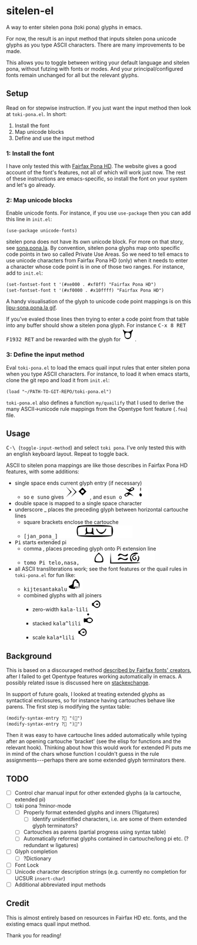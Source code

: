 # sitelen-el

A way to enter sitelen pona (toki pona) glyphs in emacs.

For now, the result is an input method that inputs sitelen pona unicode glyphs as you type ASCII characters. There are many improvements to be made.

This allows you to toggle between writing your default language and sitelen pona, without futzing with fonts or modes. And your principal/configured fonts remain unchanged for all but the relevant glyphs.

## Setup

Read on for stepwise instruction. If you just want the input method then look at `toki-pona.el`. In short:
1. Install the font
2. Map unicode blocks
3. Define and use the input method

### 1: Install the font

I have only tested this with [Fairfax Pona HD](https://www.kreativekorp.com/software/fonts/fairfaxponahd/). The website gives a good account of the font's features, not all of which will work just now. The rest of these instructions are emacs-specific, so install the font on your system and let's go already.

### 2: Map unicode blocks

Enable unicode fonts. For instance, if you use `use-package` then you can add this line in `init.el`:

    (use-package unicode-fonts)

sitelen pona does not have its own unicode block. For more on that story, see [sona.pona.la](https://sona.pona.la/wiki/Unicode). By convention, sitelen pona glyphs map onto specific code points in two so called Private Use Areas. So we need to tell emacs to use unicode characters from Fairfax Pona HD (only) when it needs to enter a character whose code point is in one of those two ranges. For instance, add to `init.el`:

    (set-fontset-font t '(#xe000 . #xf8ff) "Fairfax Pona HD")
    (set-fontset-font t '(#xf0000 . #x10ffff) "Fairfax Pona HD")
    
A handy visualisation of the glyph to unicode code point mappings is on this [lipu-sona.pona.la gif](https://lipu-sona.pona.la/sitelen_ucsur.gif).

If you've evaled those lines then trying to enter a code point from that table into any buffer should show a sitelen pona glyph. For instance <kbd>C-x 8 RET F1932 RET</kbd> and be rewarded with the glyph for ![mani](./doc/mani.svg).

### 3: Define the input method

Eval `toki-pona.el` to load the emacs quail input rules that enter sitelen pona when you type ASCII characters. For instance, to load it when emacs starts, clone the git repo and load it from `init.el`:

    (load "~/PATH-TO-GIT-REPO/toki-pona.el")

`toki-pona.el` also defines a function `my/quailify` that I used to derive the many ASCII->unicode rule mappings from the Opentype font feature (`.fea`) file.

## Usage

<kbd> C-\ </kbd> (`toggle-input-method`) and select `toki pona`. I've only tested this with an english keyboard layout. Repeat to toggle back.

ASCII to sitelen pona mappings are like those describes in Fairfax Pona HD features, with some additions:
- single space ends current glyph entry (if necessary)
  - so <kbd>e suno</kbd> gives ![e suno](./doc/e_suno.svg), and <kbd>esun o</kbd> ![esun o](./doc/esun_o.svg)
- double space is mapped to a single space character
- underscore _ places the preceding glyph between horizontal cartouche lines
  - square brackets enclose the cartouche
  - <kbd>[jan_pona_]</kbd> ![jan pona in a cartouche](./doc/janPona.svg)
- <kbd>Pi</kbd> starts extended pi
  - comma , places preceding glyph onto Pi extension line
  - <kbd>tomo Pi telo,nasa,</kbd> ![tomo pi telo nasa with extended pi](./doc/tomoPiTeloNasa.svg)
- all ASCII transliterations work; see the font features or the quail rules in `toki-pona.el` for fun like:
  - <kbd>kijtesantakalu</kbd> ![kijetesantakalu](./doc/kijetesantakalu.svg)
  - combined glyphs with all joiners
    - zero-width <kbd>kala-lili</kbd> ![kala lili with zero-width joiner](./doc/kalaLiliZero.svg)
    - stacked <kbd>kala^lili</kbd> ![kala lili with stacked joiner](./doc/kalaLiliStacked.svg)
    - scale <kbd>kala*lili</kbd> ![kala lili with scale joiner](./doc/kalaLiliScale.svg)
    
## Background

This is based on a discouraged method [described by Fairfax fonts' creators](https://www.kreativekorp.com/ucsur/charts/sitelen.html), after I failed to get Opentype features working automatically in emacs. A possibly related issue is discussed here on [stackexchange](https://emacs.stackexchange.com/a/61981).

In support of future goals, I looked at treating extended glyphs as syntactical enclosures, so for instance having cartouches behave like parens. The first step is modifying the syntax table:

    (modify-syntax-entry ?󱦐 "(󱦑")
    (modify-syntax-entry ?󱦑 ")󱦐")
    
Then it was easy to have cartouche lines added automatically while typing after an opening cartouche 'bracket' (see the elisp for functions and the relevant hook). Thinking about how this would work for extended Pi puts me in mind of the chars whose function I couldn't guess in the rule assignments---perhaps there are some extended glyph terminators there.

## TODO

- [ ] Control char manual input for other extended glyphs (a la cartouche, extended pi)
- [ ] toki pona ?minor-mode
  - [ ] Properly format extended glyphs and inners (?ligatures)
    - [ ] Identify unidentified characters, i.e. are some of them extended glyph terminators?
  - [ ] Cartouches as parens (partial progress using syntax table)
  - [ ] Automatically reformat glyphs contained in cartouche/long pi etc. (?redundant w ligatures)
- [ ] Glyph completion
  - [ ] ?Dictionary
- [ ] Font Lock
- [ ] Unicode character description strings (e.g. currently no completion for UCSUR `insert-char`)
- [ ] Additional abbreviated input methods

## Credit

This is almost entirely based on resources in Fairfax HD etc. fonts, and the existing emacs quail input method.

Thank you for reading!
